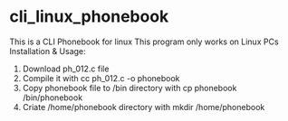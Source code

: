 # cli_linux_phonebook
This is a CLI Phonebook for linux
This program only works on Linux PCs
Installation & Usage:
1. Download ph_012.c file
2. Compile it with cc ph_012.c -o phonebook
3. Copy phonebook file to /bin directory with cp phonebook /bin/phonebook
4. Criate /home/phonebook directory with mkdir /home/phonebook
